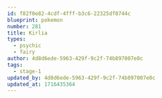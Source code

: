 ```yaml
---
id: f82f0e82-4cdf-4fff-b3c6-22325df0744c
blueprint: pokemon
number: 281
title: Kirlia
types:
  - psychic
  - fairy
author: 4d8d6ede-5963-429f-9c2f-74b897007e0c
tags:
  - stage-1
updated_by: 4d8d6ede-5963-429f-9c2f-74b897007e0c
updated_at: 1716435364
---
```

